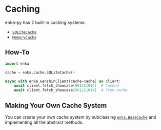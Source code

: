 # Caching

enka-py has 2 built-in caching systems:

- [`SQLiteCache`](./reference/cache.md#enka.clients.cache.SQLiteCache)
- [`MemoryCache`](./reference/cache.md#enka.clients.cache.MemoryCache)

## How-To

```py
import enka

cache = enka.cache.SQLiteCache()

async with enka.GenshinClient(cache=cache) as client:
    await client.fetch_showcase(901211014)  # Cached
    await client.fetch_showcase(901211014)  # From cache
```

## Making Your Own Cache System

You can create your own cache system by subclassing [`enka.BaseCache`](./reference/cache.md#enka.clients.cache.BaseCache) and implementing all the abstract methods.
